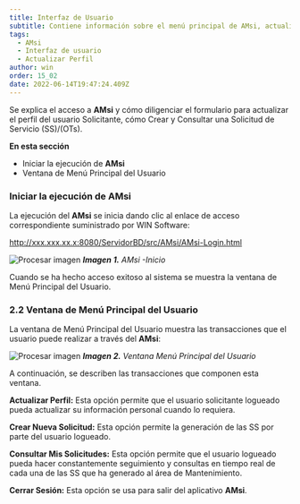 ```yaml
---
title: Interfaz de Usuario
subtitle: Contiene información sobre el menú principal de AMsi, actualizar perfil, creación y consulta de Solicitudes (SS).
tags:
  - AMsi
  - Interfaz de usuario
  - Actualizar Perfil
author: win
order: 15_02
date: 2022-06-14T19:47:24.409Z
---
```

Se explica el acceso a **AMsi** y cómo diligenciar el formulario para actualizar el perfil del usuario Solicitante, cómo Crear y Consultar una Solicitud de Servicio (SS)/(OTs).

**En esta sección**

- Iniciar la ejecución de **AMsi**
- Ventana de Menú Principal del Usuario

### Iniciar la ejecución de **AMsi**

La ejecución del **AMsi** se inicia dando clic al enlace de acceso correspondiente suministrado por WIN Software:

http://xxx.xxx.xx.x:8080/ServidorBD/src/AMsi/AMsi-Login.html

![Procesar imagen](../../assets/images/cap12/chp12_img01.png)
***Imagen 1.** AMsi -Inicio*

Cuando se ha hecho acceso exitoso al sistema se muestra la ventana de Menú Principal del Usuario.

### 2.2	Ventana de Menú Principal del Usuario

La ventana de Menú Principal del Usuario muestra las transacciones que el usuario puede realizar a través del **AMsi**:

![Procesar imagen](../../assets/images/cap12/chp12_img02.png)
_**Imagen 2.** Ventana Menú Principal del Usuario_

A continuación, se describen las transacciones que componen esta ventana.

**Actualizar Perfil:** Esta opción permite que el usuario solicitante logueado pueda actualizar su información personal cuando lo requiera.

**Crear Nueva Solicitud:** Esta opción permite la generación de las SS por parte del usuario logueado.

**Consultar Mis Solicitudes:** Esta opción permite que el usuario logueado pueda hacer constantemente seguimiento y consultas en tiempo real de cada una de las SS que ha generado al área de Mantenimiento.

**Cerrar Sesión:** Esta opción se usa para salir del aplicativo **AMsi**.

